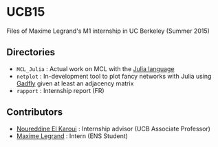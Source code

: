 # UCB15
Files of Maxime Legrand's M1 internship in UC Berkeley (Summer 2015)  

## Directories 
 - `MCL_Julia` : Actual work on MCL with the [Julia language][jlang]
 - `netplot` : In-development tool to plot fancy networks with Julia using [Gadfly][gadfly]
 given at least an adjacency matrix
 - `rapport` : Internship report (FR)
 
## Contributors
 - [Noureddine El Karoui][nek] : Internship advisor (UCB Associate Professor)
 - [Maxime Legrand][lgd] : Intern (ENS Student)

[jlang]: http://julialang.org/ "Julia language homepage"
[gadfly]: http://www.gadflyjl.org/ "Gadfly homepage"

[nek]: http://statistics.berkeley.edu/people/noureddine-el-karoui
[lgd]: http://maximelegrand.fr
